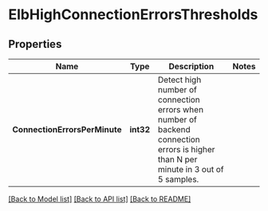# ElbHighConnectionErrorsThresholds

## Properties
Name | Type | Description | Notes
------------ | ------------- | ------------- | -------------
**ConnectionErrorsPerMinute** | **int32** | Detect high number of connection errors when number of backend connection errors is higher than N per minute in 3 out of 5 samples. | 

[[Back to Model list]](../README.md#documentation-for-models) [[Back to API list]](../README.md#documentation-for-api-endpoints) [[Back to README]](../README.md)


